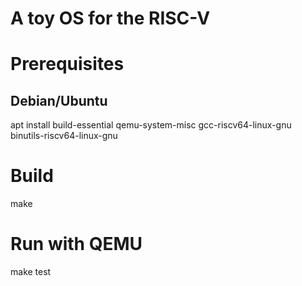 A toy OS for the RISC-V
======================
# Prerequisites
## Debian/Ubuntu
apt install build-essential qemu-system-misc gcc-riscv64-linux-gnu binutils-riscv64-linux-gnu

# Build
make

# Run with QEMU
make test
